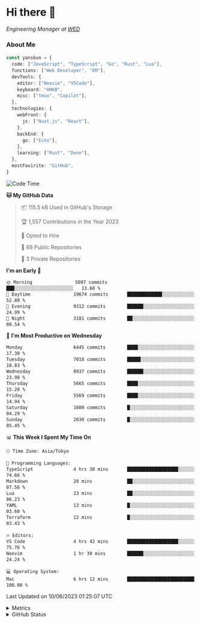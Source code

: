 # Hi there&nbsp;:wave:

<!-- ![Alt text](https://spotify-recently-played-readme.vercel.app/api?user=31kynbuubkiu3r4qh4hjuaglhfay) -->

_Engineering Manager at [WED](https://github.com/wedinc)_

### About Me

```ts
const yanskun = {
  code: ["JavaScript", "TypeScript", "Go", "Rust", "Lua"],
  functions: ["Web Developer", "EM"],
  devTools: {
    editor: ["Neovim", "VSCode"],
    keyboard: "HHKB",
    misc: ["tmux", "Copilot"],
  },
  technologies: {
    webFront: {
      js: ["Nuxt.js", "React"],
    },
    backEnd: {
      go: ["Echo"],
    },
    learning: ["Rust", "Deno"],
  },
  mostFavirite: "GitHub",
}
```

<!--START_SECTION:waka-->
![Code Time](http://img.shields.io/badge/Code%20Time-331%20hrs%2015%20mins-blue)

**🐱 My GitHub Data** 

> 📦 115.5 kB Used in GitHub's Storage 
 > 
> 🏆 1,557 Contributions in the Year 2023
 > 
> 💼 Opted to Hire
 > 
> 📜 89 Public Repositories 
 > 
> 🔑 3 Private Repositories 
 > 
**I'm an Early 🐤** 

```text
🌞 Morning                5097 commits        ███░░░░░░░░░░░░░░░░░░░░░░   13.68 % 
🌆 Daytime                19674 commits       █████████████░░░░░░░░░░░░   52.80 % 
🌃 Evening                9312 commits        ██████░░░░░░░░░░░░░░░░░░░   24.99 % 
🌙 Night                  3181 commits        ██░░░░░░░░░░░░░░░░░░░░░░░   08.54 % 
```
📅 **I'm Most Productive on Wednesday** 

```text
Monday                   6445 commits        ████░░░░░░░░░░░░░░░░░░░░░   17.30 % 
Tuesday                  7018 commits        █████░░░░░░░░░░░░░░░░░░░░   18.83 % 
Wednesday                8937 commits        ██████░░░░░░░░░░░░░░░░░░░   23.98 % 
Thursday                 5665 commits        ████░░░░░░░░░░░░░░░░░░░░░   15.20 % 
Friday                   5569 commits        ████░░░░░░░░░░░░░░░░░░░░░   14.94 % 
Saturday                 1600 commits        █░░░░░░░░░░░░░░░░░░░░░░░░   04.29 % 
Sunday                   2030 commits        █░░░░░░░░░░░░░░░░░░░░░░░░   05.45 % 
```


📊 **This Week I Spent My Time On** 

```text
🕑︎ Time Zone: Asia/Tokyo

💬 Programming Languages: 
TypeScript               4 hrs 38 mins       ███████████████████░░░░░░   74.66 % 
Markdown                 28 mins             ██░░░░░░░░░░░░░░░░░░░░░░░   07.56 % 
Lua                      23 mins             ██░░░░░░░░░░░░░░░░░░░░░░░   06.23 % 
YAML                     13 mins             █░░░░░░░░░░░░░░░░░░░░░░░░   03.60 % 
Terraform                12 mins             █░░░░░░░░░░░░░░░░░░░░░░░░   03.43 % 

🔥 Editors: 
VS Code                  4 hrs 42 mins       ███████████████████░░░░░░   75.76 % 
Neovim                   1 hr 30 mins        ██████░░░░░░░░░░░░░░░░░░░   24.24 % 

💻 Operating System: 
Mac                      6 hrs 12 mins       █████████████████████████   100.00 % 
```


 Last Updated on 10/06/2023 01:25:07 UTC
<!--END_SECTION:waka-->

<details>
  <summary>Metrics</summary>
  <img src="https://github.com/yanskun/yanskun/blob/main/github-metrics.svg" alt="Metrics">
</details>

<details>
  <summary>GitHub Status</summary>
  <picture>
    <source media="(prefers-color-scheme: dark)" srcset="https://raw.githubusercontent.com/yanskun/yanskun/master/profile-summary-card-output/nord_dark/0-profile-details.svg">
   <img src="https://raw.githubusercontent.com/yanskun/yanskun/master/profile-summary-card-output/default/0-profile-details.svg">
  </picture>
  <br>
  <picture>
    <source media="(prefers-color-scheme: dark)" srcset="https://raw.githubusercontent.com/yanskun/yanskun/master/profile-summary-card-output/nord_dark/1-repos-per-language.svg">
   <img src="https://raw.githubusercontent.com/yanskun/yanskun/master/profile-summary-card-output/default/1-repos-per-language.svg">
  </picture>
  <picture>
    <source media="(prefers-color-scheme: dark)" srcset="https://raw.githubusercontent.com/yanskun/yanskun/master/profile-summary-card-output/nord_dark/2-most-commit-language.svg">
   <img src="https://raw.githubusercontent.com/yanskun/yanskun/master/profile-summary-card-output/default/2-most-commit-language.svg">
  </picture>
  <br>
  <picture>
    <source media="(prefers-color-scheme: dark)" srcset="https://raw.githubusercontent.com/yanskun/yanskun/master/profile-summary-card-output/nord_dark/3-stats.svg">
   <img src="https://raw.githubusercontent.com/yanskun/yanskun/master/profile-summary-card-output/default/3-stats.svg">
  </picture>
  <picture>
    <source media="(prefers-color-scheme: dark)" srcset="https://raw.githubusercontent.com/yanskun/yanskun/master/profile-summary-card-output/nord_dark/4-productive-time.svg">
   <img src="https://raw.githubusercontent.com/yanskun/yanskun/master/profile-summary-card-output/default/4-productive-time.svg">
  </picture>
</details>
